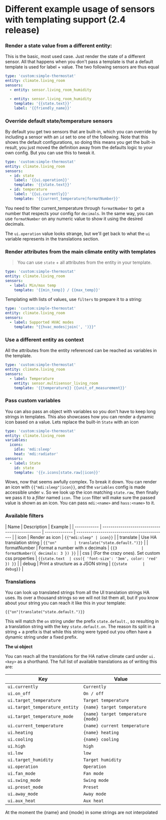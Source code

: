# Different example usage of sensors with templating support (2.4 release)

### Render a state value from a different entity:

This is the basic, most used case. Just render the state of a different sensor.
All that happens when you don't pass a template is that a default template is used for label + value.
The two following sensors are thus equal

```yaml
type: 'custom:simple-thermostat'
entity: climate.living_room
sensors:
  - entity: sensor.living_room_humidity

  - entity: sensor.living_room_humidity
    template: '{{state.text}}'
    label: '{{friendly_name}}'
```

### Override default state/temperature sensors

By default you get two sensors that are built-in, which you can override by including a sensor with an `id` set to one of the following.
Note that this shows the default configurations, so doing this means you get the built-in result, you just moved the definition away from the defaults logic to your own config.
But you can use this to tweak it.

```yaml
type: 'custom:simple-thermostat'
entity: climate.living_room
sensors:
  - id: state
    label: '{{ui.operation}}'
    template: '{{state.text}}'
  - id: temperature
    label: '{{ui.currently}}'
    template: '{{current_temperature|formatNumber}}'
```

You need to filter current_temperature through `formatNumber` to get a number that respects your config for `decimals`. In the same way, you can use `formatNumber` on any numeric value to show it using the desired decimals.

The `ui.operation` value looks strange, but we'll get back to what the `ui` variable represents in the translations section.

### Render attributes from the main climate entity with templates

> You can use `state` + all attributes from the entity in your template.

```yaml
type: 'custom:simple-thermostat'
entity: climate.living_room
sensors:
  - label: Min/max temp
    template: '{{min_temp}} / {{max_temp}}'
```

Templating with lists of values, use `filters` to prepare it to a string:

```yaml
type: 'custom:simple-thermostat'
entity: climate.living_room
sensors:
  - label: Supported HVAC modes
    template: "{{hvac_modes|join(', ')}}"
```

### Use a different entity as context

All the attributes from the entity referenced can be reached as variables in the template.

```yaml
type: 'custom:simple-thermostat'
entity: climate.living_room
sensors:
  - label: Temperature
    entity: sensor.multisensor_living_room
    template: '{{temperature}} {{unit_of_measurement}}'
```

### Pass custom variables

You can also pass an object with variables so you don't have to keep long strings in templates.
This also showcases how you can render a dynamic icon based on a value.
Lets replace the built-in `State` with an icon

```yaml
type: 'custom:simple-thermostat'
entity: climate.living_room
variables:
  icons:
    idle: 'mdi:sleep'
    heat: 'mdi:radiator'
sensors:
  - label: State
    id: state
    template: '{{v.icons[state.raw]|icon}}'
```

Wows, now that seems awfully complex.
To break it down. You can render an icon with `{{"mdi:sleep"|icon}}`, and the `variables` config is made accessible under `v`. So we look up the icon matching `state.raw`, then finally we pass it to a _filter_ named `icon`. The `icon` filter will make sure the passed value is shown as an icon. You can pass `mdi:<name>` and `hass:<name>` to it.

### Available filters

| Name         | Description                                     | Example        |
| ------------ | ----------------------------------------------- | -------------- | --------------------------------------------- |
| icon         | Render as icon                                  | `{{"mdi:sleep" | icon}}`                                       |
| translate    | Use HA translation string                       | `{{"on"        | translate("state.default.")}}`                |
| formatNumber | Format a number with x decimals                 | `{{3           | formatNumber({ decimals: 3 }) }}`             |
| css          | (For the crazy ones). Set custom css properties | `{{state.text  | css({ 'font-size': '3em', color: 'red' }) }}` |
| debug        | Print a structure as a JSON string              | `{{state       | debug}}`                                      |

### Translations

You can look up translated strings from all the UI translation strings HA uses. Its over a thousand strings so we will not list them all, but if you know about your string you can reach it like this in your template:

`{{"on"|translate("state.default.")}}`

This will match the `on` string under the prefix `state.default.`, so resulting in a translation string with the key `state.default.on`.
The reason its split in a string + a prefix is that while this string were typed out you often have a dynamic string under a fixed prefix.

**The ui object**

You can reach all the translations for the HA native climate card under `ui.<key>` as a shorthand.
The full list of available translations as of writing this are:

| Key                            | Value                              |
| ------------------------------ | ---------------------------------- |
| `ui.currently`                 | `Currently`                        |
| `ui.on_off`                    | `On / off`                         |
| `ui.target_temperature`        | `Target temperature`               |
| `ui.target_temperature_entity` | `{name} target temperature`        |
| `ui.target_temperature_mode`   | `{name} target temperature {mode}` |
| `ui.current_temperature`       | `{name} current temperature`       |
| `ui.heating`                   | `{name} heating`                   |
| `ui.cooling`                   | `{name} cooling`                   |
| `ui.high`                      | `high`                             |
| `ui.low`                       | `low`                              |
| `ui.target_humidity`           | `Target humidity`                  |
| `ui.operation`                 | `Operation`                        |
| `ui.fan_mode`                  | `Fan mode`                         |
| `ui.swing_mode`                | `Swing mode`                       |
| `ui.preset_mode`               | `Preset`                           |
| `ui.away_mode`                 | `Away mode`                        |
| `ui.aux_heat`                  | `Aux heat`                         |

At the moment the {name} and {mode} in some strings are not interpolated
